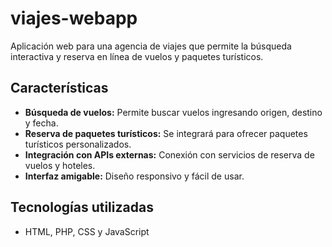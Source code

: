 # viajes-webapp

Aplicación web para una agencia de viajes que permite la búsqueda interactiva y reserva en línea de vuelos y paquetes turísticos.

## Características

- **Búsqueda de vuelos:** Permite buscar vuelos ingresando origen, destino y fecha.
- **Reserva de paquetes turísticos:** Se integrará para ofrecer paquetes turísticos personalizados.
- **Integración con APIs externas:** Conexión con servicios de reserva de vuelos y hoteles.
- **Interfaz amigable:** Diseño responsivo y fácil de usar.

## Tecnologías utilizadas

- HTML, PHP, CSS y JavaScript


